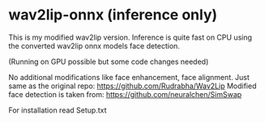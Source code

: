 # wav2lip-onnx (inference only)
This is my modified wav2lip version.
Inference is quite fast on CPU using the converted wav2lip onnx models face detection.

(Running on GPU possible but some code changes needed)

No additional modifications like face enhancement, face alignment.
Just same as the original repo: https://github.com/Rudrabha/Wav2Lip
Modified face detection is taken from: https://github.com/neuralchen/SimSwap

For installation read Setup.txt

